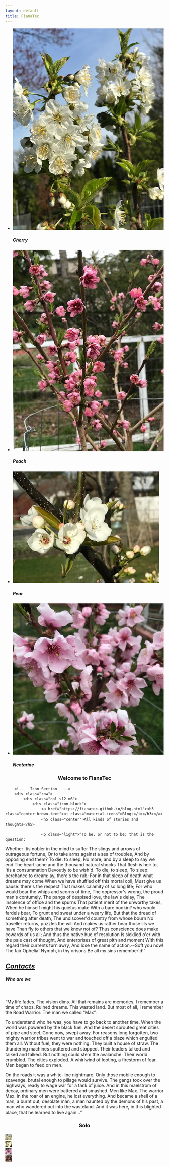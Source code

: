 ```yaml
---
layout: default
title: FianaTec
---
```

<div class="slider">
	<ul class="slides">
		<li>
			<img src="/assets/images/Cherry.jpg">
			<div class="caption center-align">
				<h5>Cherry</h5>
			</div>
		</li>
		<li>
			<img src="/assets/images/Peach.jpg">
			<div class="caption left-align">
				<h5>Peach</h5>			
			</div>
		</li>
		<li>
			<img src="/assets/images/Pear.jpg">
			<div class="caption left-align">
				<h5>Pear</h5>			
			</div>
		</li>
		<li>
			<img src="/assets/images/Nectrine.jpg">
			<div class="caption left-align">
				<h5>Nectarine</h5>			
			</div>
		</li>
	</ul>
</div>

<div align="center">
<h3> Welcome to FianaTec</h3>
</div>

<div class="container">
	<div class="section">

		<!--   Icon Section   -->
		<div class="row">
			<div class="col s12 m6">
				<div class="icon-block">
					<a href="https://fianatec.github.io/blog.html"><h3 class="center brown-text"><i class="material-icons">Blogs</i></h3></a>
					<h5 class="center">All kinds of stories and thoughts</h5>

					<p class="light">“To be, or not to be: that is the question:
Whether 'tis nobler in the mind to suffer
The slings and arrows of outrageous fortune,
Or to take arms against a sea of troubles,
And by opposing end them? To die: to sleep;
No more; and by a sleep to say we end
The heart-ache and the thousand natural shocks
That flesh is heir to, 'tis a consummation
Devoutly to be wish'd. To die, to sleep;
To sleep: perchance to dream: ay, there's the rub;
For in that sleep of death what dreams may come
When we have shuffled off this mortal coil,
Must give us pause: there's the respect
That makes calamity of so long life;
For who would bear the whips and scorns of time,
The oppressor's wrong, the proud man's contumely,
The pangs of despised love, the law's delay,
The insolence of office and the spurns
That patient merit of the unworthy takes,
When he himself might his quietus make
With a bare bodkin? who would fardels bear,
To grunt and sweat under a weary life,
But that the dread of something after death,
The undiscover'd country from whose bourn
No traveller returns, puzzles the will
And makes us rather bear those ills we have
Than fly to others that we know not of?
Thus conscience does make cowards of us all;
And thus the native hue of resolution
Is sicklied o'er with the pale cast of thought,
And enterprises of great pith and moment
With this regard their currents turn awry,
And lose the name of action.--Soft you now!
The fair Ophelia! Nymph, in thy orisons
Be all my sins remember'd!”</p>
				</div>
			</div>
			<div class="col s12 m6">
				<div class="icon-block">
					<a href="https://fianatec.github.io/about.html"><h2 class="center brown-text"><i class="material-icons">Contacts</i></h2></a>
					<h5 class="center">Who are we</h5>					
					<p  class="light">
						“My life fades. The vision dims. All that remains are memories. I remember a time of chaos. Ruined dreams. This wasted land. But most of all, I remember the Road Warrior. The man we called “Max”.

To understand who he was, you have to go back to another time. When the world was powered by the black fuel. And the desert sprouted great cities of pipe and steel. Gone now, swept away. For reasons long forgotten, two mighty warrior tribes went to war and touched off a blaze which engulfed them all. Without fuel, they were nothing. They built a house of straw. The thundering machines sputtered and stopped. Their leaders talked and talked and talked. But nothing could stem the avalanche. Their world crumbled. The cities exploded. A whirlwind of looting, a firestorm of fear. Men began to feed on men.

On the roads it was a white-line nightmare. Only those mobile enough to scavenge, brutal enough to pillage would survive. The gangs took over the highways, ready to wage war for a tank of juice. And in this maelstrom of decay, ordinary men were battered and smashed. Men like Max. The warrior Max. In the roar of an engine, he lost everything. And became a shell of a man, a burnt out, desolate man, a man haunted by the demons of his past, a man who wandered out into the wasteland. And it was here, in this blighted place, that he learned to live again...”
					</p>
				</div>
			</div>
		</div>
	</div>
</div>

<div class="container">
	<div class="col s12" style="text-align: center">
		<h3>Solo</h3>
	</div>
	<div class="row">
		<div class="col s5">
			<img class="logo img-responsive" src="/assets/images/C1.jpg" width="20" height="20"/>
		</div>
		<div class="col s5 offset-s2">
			<img class="logo img-responsive" src="/assets/images/P1.jpg"  width="20" height="20"/>					
		</div>
	</div>
	<div class="row">
		<div class="col s5"><img class="logo img-responsive" src="/assets/images/N1.jpg"  width="20" height="20"/></div>
		<div class="col s5 offset-s2">
			<img class="logo img-responsive" src="/assets/images/PE1.jpg"  width="20" height="20"/>
		</div>
</div>